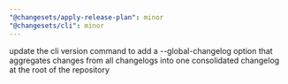 ```yaml
---
"@changesets/apply-release-plan": minor
"@changesets/cli": minor
---
```


update the cli version command to add a --global-changelog option that aggregates changes from all changelogs into one consolidated changelog at the root of the repository
